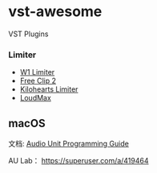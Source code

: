 # vst-awesome
VST Plugins

### Limiter
- [W1 Limiter](https://www.yohng.com/software/w1limit.html)
- [Free Clip 2](https://www.vennaudio.com/free-suite/)
- [Kilohearts Limiter](https://kilohearts.com/products/limiter)
- [LoudMax](https://loudmax.blogspot.com/)


## macOS
文档: [Audio Unit Programming Guide](https://developer.apple.com/library/archive/documentation/MusicAudio/Conceptual/AudioUnitProgrammingGuide/Introduction/Introduction.html#//apple_ref/doc/uid/TP40003278-CH1-SW2)

AU Lab： https://superuser.com/a/419464

